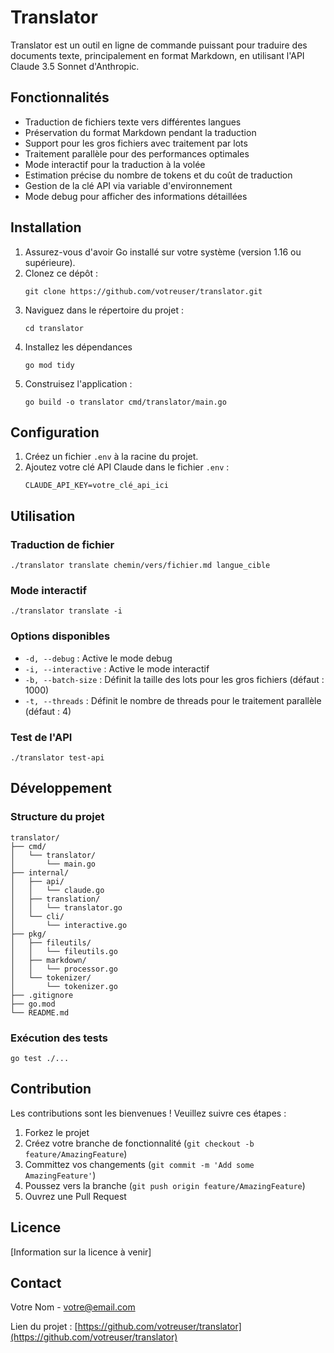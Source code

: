 # Translator

Translator est un outil en ligne de commande puissant pour traduire des documents texte, principalement en format Markdown, en utilisant l'API Claude 3.5 Sonnet d'Anthropic.

## Fonctionnalités

- Traduction de fichiers texte vers différentes langues
- Préservation du format Markdown pendant la traduction
- Support pour les gros fichiers avec traitement par lots
- Traitement parallèle pour des performances optimales
- Mode interactif pour la traduction à la volée
- Estimation précise du nombre de tokens et du coût de traduction
- Gestion de la clé API via variable d'environnement
- Mode debug pour afficher des informations détaillées

## Installation

1. Assurez-vous d'avoir Go installé sur votre système (version 1.16 ou supérieure).
2. Clonez ce dépôt :
   ```
   git clone https://github.com/votreuser/translator.git
   ```
3. Naviguez dans le répertoire du projet :
   ```
   cd translator
   ```
4. Installez les dépendances
   ```
   go mod tidy
   ```
5. Construisez l'application :
   ```
   go build -o translator cmd/translator/main.go
   ```

## Configuration

1. Créez un fichier `.env` à la racine du projet.
2. Ajoutez votre clé API Claude dans le fichier `.env` :
   ```
   CLAUDE_API_KEY=votre_clé_api_ici
   ```

## Utilisation

### Traduction de fichier

```
./translator translate chemin/vers/fichier.md langue_cible
```

### Mode interactif

```
./translator translate -i
```

### Options disponibles

- `-d, --debug` : Active le mode debug
- `-i, --interactive` : Active le mode interactif
- `-b, --batch-size` : Définit la taille des lots pour les gros fichiers (défaut : 1000)
- `-t, --threads` : Définit le nombre de threads pour le traitement parallèle (défaut : 4)

### Test de l'API

```
./translator test-api
```

## Développement

### Structure du projet

```
translator/
├── cmd/
│   └── translator/
│       └── main.go
├── internal/
│   ├── api/
│   │   └── claude.go
│   ├── translation/
│   │   └── translator.go
│   └── cli/
│       └── interactive.go
├── pkg/
│   ├── fileutils/
│   │   └── fileutils.go
│   ├── markdown/
│   │   └── processor.go
│   └── tokenizer/
│       └── tokenizer.go
├── .gitignore
├── go.mod
└── README.md
```

### Exécution des tests

```
go test ./...
```

## Contribution

Les contributions sont les bienvenues ! Veuillez suivre ces étapes :

1. Forkez le projet
2. Créez votre branche de fonctionnalité (`git checkout -b feature/AmazingFeature`)
3. Committez vos changements (`git commit -m 'Add some AmazingFeature'`)
4. Poussez vers la branche (`git push origin feature/AmazingFeature`)
5. Ouvrez une Pull Request

## Licence

[Information sur la licence à venir]

## Contact

Votre Nom - votre@email.com

Lien du projet : [https://github.com/votreuser/translator](https://github.com/votreuser/translator)
